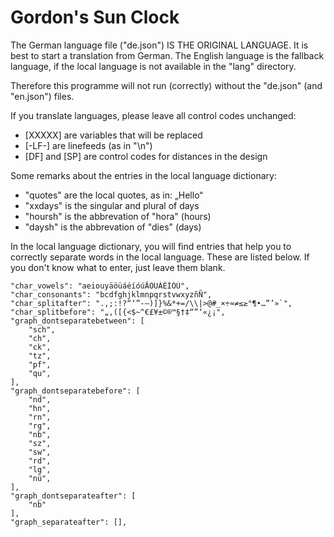 # Gordon's Sun Clock

The German language file ("de.json") IS THE ORIGINAL LANGUAGE. It is best to start a translation from German. The English language is the fallback language, if the local language is not available in the "lang" directory. 

Therefore this programme will not run (correctly) without the "de.json" (and "en.json") files.


If you translate languages, please leave all control codes unchanged: 

- [XXXXX] are variables that will be replaced
- [-LF-] are linefeeds (as in "\n")
- [DF] and [SP] are control codes for distances in the design


Some remarks about the entries in the local language dictionary:

- "quotes" are the local quotes, as in: „Hello“
- "xxdays" is the singular and plural of days
- "hoursh" is the abbrevation of "hora" (hours)
- "daysh" is the abbrevation of "dies" (days)


In the local language dictionary, you will find entries that help you to correctly separate words in the local language. These are listed below. If you don't know what to enter, just leave them blank.

    "char_vowels": "aeiouyäöüáéíóúÄÖÜÁÉÍÓÚ",
    "char_consonants": "bcdfghjklmnpqrstvwxyzñÑ",
    "char_splitafter": ".,;:!?“‘”-—)]}%&*+=/\\|>@#_×÷≈≠≤≥°¶•…”’»`",
    "char_splitbefore": "„‚([{<$~^€£¥±©®™§†‡“”‘«¿¡",
    "graph_dontseparatebetween": [
        "sch",
        "ch",
        "ck",
        "tz",
        "pf",
        "qu",
    ],
    "graph_dontseparatebefore": [
        "nd",
        "hn",
        "rn",
        "rg",
        "nb",
        "sz",
        "sw",
        "rd",
        "lg",
        "nü",
    ],
    "graph_dontseparateafter": [
        "nb"
    ],
    "graph_separateafter": [],



